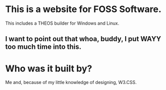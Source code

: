 # This is a website for FOSS Software.
This includes a THEOS builder for Windows and Linux.
## I want to point out that whoa, buddy, I put WAYY too much time into this.
# Who was it built by?
Me and, because of my little knowledge of designing, W3.CSS.
